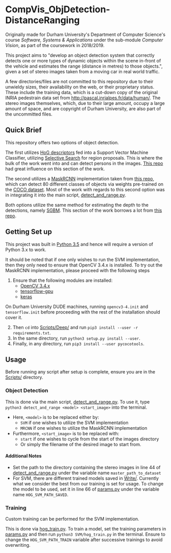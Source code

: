 # CompVis_ObjDetection-DistanceRanging

Originally made for Durham University's Department of Computer Science's course _Software, Systems & Applications_ under the sub-module _Computer Vision_, as part of the coursework in 2018/2019.

This project aims to "develop an object detection system that correctly detects one or more types of dynamic objects within the scene in-front of the vehicle and estimates the range (distance in metres) to those objects.", given a set of stereo images taken from a moving car in real world traffic.

A few directories/files are not committed to this repository due to their unwieldy sizes, their availability on the web, or  their proprietary status. These include the training data, which is a cut-down copy of the original INRIA pedestrain data set from <http://pascal.inrialpes.fr/data/human/>. The stereo images themselves, which, due to their large amount, occupy a large amount of space, and are copyright of Durham University, are also part of the uncommitted files.

## Quick Brief

This repository offers two options of object detection.

The first utilizes [HoG descriptors](https://lear.inrialpes.fr/people/triggs/pubs/Dalal-cvpr05.pdf) fed into a Support Vector Machine Classifier, utilizing [Selective Search](https://koen.me/research/selectivesearch/) for region proposals. This is where the bulk of the work went into and can detect persons in the images. [This repo](https://github.com/tobybreckon/python-bow-hog-object-detection) had great influence on this section of the work.

The second utilizes a [MaskRCNN](https://arxiv.org/abs/1703.06870) implementation taken from [this repo](https://github.com/matterport/Mask_RCNN), which can detect 80 different classes of objects via weights pre-trained on the [COCO dataset](http://cocodataset.org/#home). Most of the work with regards to this second option was in integrating it into the main script, [detect_and_range.py](Scripts/detect_and_range.py).

Both options utilize the same method for estimating the depth to the detections, namely [SGBM](https://ieeexplore.ieee.org/document/4359315). This section of the work borrows a lot from [this repo](https://github.com/tobybreckon/stereo-disparity).

## Getting Set up

This project was built in [Python 3.5](https://www.python.org/downloads/release/python-350/) and hence will require a version of Python 3.x to work.

It should be noted that if one only wishes to run the SVM implementation, then they only need to ensure that OpenCV 3.4.x is installed. To try out the MaskRCNN implementation, please proceed with the following steps

1.  Ensure that the following modules are installed:
    -   [OpenCV 3.4.x](https://opencv.org/opencv-3-4.html)
    -   [tensorflow-gpu](https://www.tensorflow.org/)
    -   [keras](https://keras.io/)

On Durham University DUDE machines, running `opencv3-4.init` and `tensorflow.init` before proceeding with the rest of the installation should cover it.

2.  Then `cd` into [Scripts/Deep/](Scripts/Deep/) and run `pip3 install --user -r requirements.txt`.
3.  In the same directory, run `python3 setup.py install --user`.
4.  Finally, in any directory, run `pip3 install --user pycocotools`.

## Usage

Before running any script after setup is complete, ensure you are in the [Scripts/](Scripts/) directory.

### Object Detection

This is done via the main script, [detect_and_range.py](Scripts/detect_and_range.py). To use it, type `python3 detect_and_range <model> <start_image>` into the terminal.

-   Here, `<model>` is to be replaced either by:
    -   `SVM` if one wishes to utilize the SVM implementation
    -   `MRCNN` if one wishes to utilize the MaskRCNN implementation
-   Furthermore, `<start_image>` is to be replaced with:
    -   `start` if one wishes to cycle from the start of the images directory
    -   Or simply the filename of the desired image to start from.  

#### Additional Notes

-   Set the path to the directory containing the stereo images in line 44 of [detect_and_range.py](Scripts/detect_and_range.py) under the variable name `master_path_to_dataset`
-   For SVM, there are different trained models saved in [Write/](Write/). Currently what we consider the best from our training is set for usage. To change the model to be used, set it in line 66 of [params.py](Scripts/SVM/params.py) under the variable name `HOG_SVM_PATH_SAVED`.

### Training
Custom training can be performed for the SVM implementation.

This is done via [hog_train.py](Scripts/SVM/hog_train.py). To train a model, set the training parameters in [params.py](Scripts/SVM/params.py) and then run `python3 SVM/hog_train.py` in the terminal. Ensure to change the `HOG_SVM_PATH_TRAIN` variable after successive trainings to avoid overwriting.

